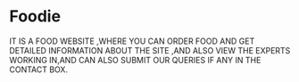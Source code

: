 # Foodie
IT IS A FOOD WEBSITE ,WHERE YOU CAN ORDER FOOD AND GET DETAILED INFORMATION ABOUT THE SITE ,AND ALSO VIEW THE EXPERTS WORKING IN,AND CAN ALSO SUBMIT OUR QUERIES IF ANY IN THE CONTACT BOX.
